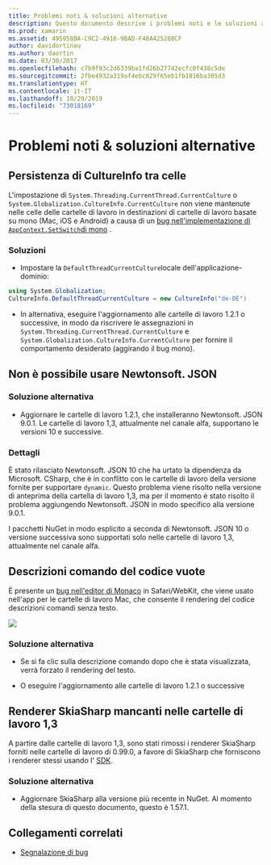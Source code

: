 ```yaml
---
title: Problemi noti & soluzioni alternative
description: Questo documento descrive i problemi noti e le soluzioni alternative per Xamarin Workbooks. Vengono illustrati i problemi di CultureInfo, i problemi JSON e altro ancora.
ms.prod: xamarin
ms.assetid: 495958BA-C9C2-4910-9BAD-F48A425208CF
author: davidortinau
ms.author: daortin
ms.date: 03/30/2017
ms.openlocfilehash: c7b9f93c2d6339ba1fd26b27742ecfc0f438c5de
ms.sourcegitcommit: 2fbe4932a319af4ebc829f65eb1fb1816ba305d3
ms.translationtype: HT
ms.contentlocale: it-IT
ms.lasthandoff: 10/29/2019
ms.locfileid: "73018169"
---
```

# <a name="known-issues--workarounds"></a>Problemi noti & soluzioni alternative

## <a name="persistence-of-cultureinfo-across-cells"></a>Persistenza di CultureInfo tra celle

L'impostazione di `System.Threading.CurrentThread.CurrentCulture` o `System.Globalization.CultureInfo.CurrentCulture` non viene mantenute nelle celle delle cartelle di lavoro in destinazioni di cartelle di lavoro basate su mono (Mac, iOS e Android) a causa di un [bug nell'implementazione di `AppContext.SetSwitch`di mono][appcontext-bug] .

### <a name="workarounds"></a>Soluzioni

- Impostare la `DefaultThreadCurrentCulture`locale dell'applicazione-dominio:

```csharp
using System.Globalization;
CultureInfo.DefaultThreadCurrentCulture = new CultureInfo("de-DE")
```

- In alternativa, eseguire l'aggiornamento alle cartelle di lavoro 1.2.1 o successive, in modo da riscrivere le assegnazioni in `System.Threading.CurrentThread.CurrentCulture` e `System.Globalization.CultureInfo.CurrentCulture` per fornire il comportamento desiderato (aggirando il bug mono).

## <a name="unable-to-use-newtonsoftjson"></a>Non è possibile usare Newtonsoft. JSON

### <a name="workaround"></a>Soluzione alternativa

- Aggiornare le cartelle di lavoro 1.2.1, che installeranno Newtonsoft. JSON 9.0.1.
  Le cartelle di lavoro 1,3, attualmente nel canale alfa, supportano le versioni 10 e successive.

### <a name="details"></a>Dettagli

È stato rilasciato Newtonsoft. JSON 10 che ha urtato la dipendenza da Microsoft. CSharp, che è in conflitto con le cartelle di lavoro della versione fornite per supportare `dynamic`. Questo problema viene risolto nella versione di anteprima della cartella di lavoro 1,3, ma per il momento è stato risolto il problema aggiungendo Newtonsoft. JSON in modo specifico alla versione 9.0.1.

I pacchetti NuGet in modo esplicito a seconda di Newtonsoft. JSON 10 o versione successiva sono supportati solo nelle cartelle di lavoro 1,3, attualmente nel canale alfa.

## <a name="code-tooltips-are-blank"></a>Descrizioni comando del codice vuote

È presente un [bug nell'editor di Monaco][monaco-bug] in Safari/WebKit, che viene usato nell'app per le cartelle di lavoro Mac, che consente il rendering del codice descrizioni comandi senza testo.

![](general-images/monaco-signature-help-bug.png)

### <a name="workaround"></a>Soluzione alternativa

- Se si fa clic sulla descrizione comando dopo che è stata visualizzata, verrà forzato il rendering del testo.

- O eseguire l'aggiornamento alle cartelle di lavoro 1.2.1 o successive

[appcontext-bug]: https://bugzilla.xamarin.com/show_bug.cgi?id=54448
[monaco-bug]: https://github.com/Microsoft/monaco-editor/issues/408

## <a name="skiasharp-renderers-are-missing-in-workbooks-13"></a>Renderer SkiaSharp mancanti nelle cartelle di lavoro 1,3

A partire dalle cartelle di lavoro 1,3, sono stati rimossi i renderer SkiaSharp forniti nelle cartelle di lavoro di 0.99.0, a favore di SkiaSharp che forniscono i renderer stessi usando l' [SDK](~/tools/workbooks/sdk/index.md).

### <a name="workaround"></a>Soluzione alternativa

- Aggiornare SkiaSharp alla versione più recente in NuGet. Al momento della stesura di questo documento, questo è 1.57.1.

## <a name="related-links"></a>Collegamenti correlati

- [Segnalazione di bug](~/tools/workbooks/install.md#reporting-bugs)
